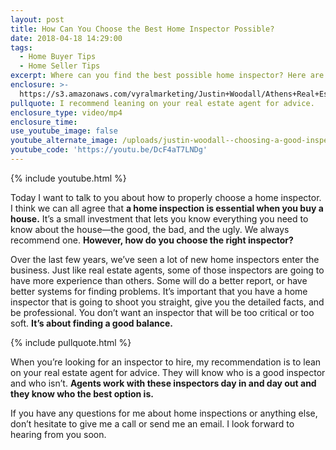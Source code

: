 ```yaml
---
layout: post
title: How Can You Choose the Best Home Inspector Possible?
date: 2018-04-18 14:29:00
tags:
  - Home Buyer Tips
  - Home Seller Tips
excerpt: Where can you find the best possible home inspector? Here are a few tips.
enclosure: >-
  https://s3.amazonaws.com/vyralmarketing/Justin+Woodall/Athens+Real+Estate+Agent-+Tips+for+Choosing+a+Good+Inspector.mp4
pullquote: I recommend leaning on your real estate agent for advice.
enclosure_type: video/mp4
enclosure_time:
use_youtube_image: false
youtube_alternate_image: /uploads/justin-woodall--choosing-a-good-inspector-youtube.jpg
youtube_code: 'https://youtu.be/DcF4aT7LNDg'
---
```


{% include youtube.html %}

Today I want to talk to you about how to properly choose a home inspector. I think we can all agree that **a home inspection is essential when you buy a house.** It’s a small investment that lets you know everything you need to know about the house—the good, the bad, and the ugly. We always recommend one. **However, how do you choose the right inspector?**

Over the last few years, we’ve seen a lot of new home inspectors enter the business. Just like real estate agents, some of those inspectors are going to have more experience than others. Some will do a better report, or have better systems for finding problems. It’s important that you have a home inspector that is going to shoot you straight, give you the detailed facts, and be professional. You don’t want an inspector that will be too critical or too soft. **It’s about finding a good balance.**

{% include pullquote.html %}

When you’re looking for an inspector to hire, my recommendation is to lean on your real estate agent for advice. They will know who is a good inspector and who isn’t. **Agents work with these inspectors day in and day out and they know who the best option is.**

If you have any questions for me about home inspections or anything else, don’t hesitate to give me a call or send me an email. I look forward to hearing from you soon.